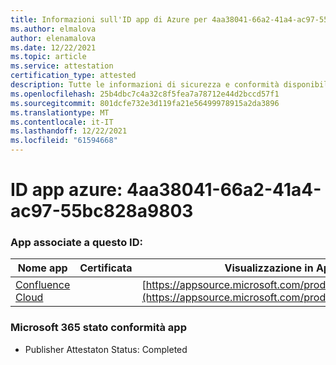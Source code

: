 ```yaml
---
title: Informazioni sull'ID app di Azure per 4aa38041-66a2-41a4-ac97-55bc828a9803
ms.author: elmalova
author: elenamalova
ms.date: 12/22/2021
ms.topic: article
ms.service: attestation
certification_type: attested
description: Tutte le informazioni di sicurezza e conformità disponibili per 4aa38041-66a2-41a4-ac97-55bc828a9803.
ms.openlocfilehash: 25b4dbc7c4a32c8f5fea7a78712e44d2bccd57f1
ms.sourcegitcommit: 801dcfe732e3d119fa21e56499978915a2da3896
ms.translationtype: MT
ms.contentlocale: it-IT
ms.lasthandoff: 12/22/2021
ms.locfileid: "61594668"
---
```

# <a name="azure-app-id-4aa38041-66a2-41a4-ac97-55bc828a9803"></a>ID app azure: 4aa38041-66a2-41a4-ac97-55bc828a9803


### <a name="apps-associated-with-this-id"></a>App associate a questo ID:
| **Nome app** | **Certificata** | **Visualizzazione in AppSource** |
|--------------|---------------|-----------------------|
| [Confluence Cloud](https://docs.microsoft.com/microsoft-365-app-certification/forward/WA200003113) |  | [https://appsource.microsoft.com/product/office/WA200003113](https://appsource.microsoft.com/product/office/WA200003113) |

### <a name="microsoft-365-app-compliance-status"></a>Microsoft 365 stato conformità app
- Publisher Attestaton Status: Completed
